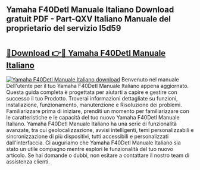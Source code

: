 ## Yamaha F40Detl Manuale Italiano Download gratuit PDF - Part-QXV Italiano Manuale del proprietario del servizio l5d59

# <h2><a href="http://dffgzn.blite.top/?on=Yamaha+F40Detl+Manuale+Italiano">🔗Download 👉🔴 Yamaha F40Detl Manuale Italiano</a></h2>

[![Yamaha F40Detl Manuale Italiano download](https://i.imgur.com/lujVjoI.png)](http://dffgzn.blite.top/?on=Yamaha+F40Detl+Manuale+Italiano)
Benvenuto nel manuale Dell'utente per il tuo Yamaha F40Detl Manuale Italiano appena aggiornato. Questa guida completa è progettata per aiutarti a capire e gestire con successo il tuo Prodotto. Troverai informazioni dettagliate su funzioni, installazione, funzionamento, manutenzione e Risoluzione dei problemi. Familiarizzare prima di iniziare, prenditi un momento per familiarizzare con le caratteristiche e le capacità del tuo nuovo Yamaha F40Detl Manuale Italiano. Yamaha F40Detl Manuale Italiano ha una serie di funzionalità avanzate, tra cui geolocalizzazione, avvisi intelligenti, temi personalizzabili e sincronizzazione di più dispositivi, tutti accessibili e personalizzati dall'interfaccia. Ci auguriamo che Yamaha F40Detl Manuale Italiano sia stato un utile compagno mentre esplori le funzionalità del tuo nuovo articolo. Se hai domande o dubbi, non esitare a contattare il nostro team di assistenza clienti.
